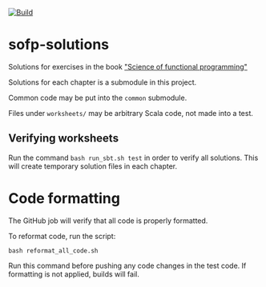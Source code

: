 [![Build](https://github.com/winitzki/sofp-solutions/workflows/build_and_test/badge.svg)](https://github.com/winitzki/sofp-solutions/actions/workflows/build-and-test.yml)

# sofp-solutions

Solutions for exercises in the book ["Science of functional programming"](https://github.com/winitzki/sofp)

Solutions for each chapter is a submodule in this project.

Common code may be put into the `common` submodule.

Files under `worksheets/` may be arbitrary Scala code, not made into a test.

## Verifying worksheets

Run the command `bash run_sbt.sh test` in order to verify all solutions. This will create temporary solution files in each chapter.

# Code formatting

The GitHub job will verify that all code is properly formatted.

To reformat code, run the script:

`bash reformat_all_code.sh`

Run this command before pushing any code changes in the test code. If formatting is not applied, builds will fail.
